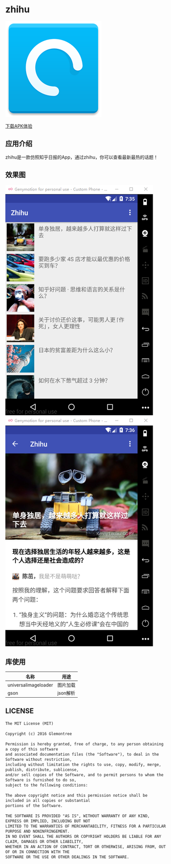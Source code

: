 # zhihu

![](https://github.com/Glemontree/zhihu/blob/master/picture/zhihu.png?raw=true)

[下载APK体验](https://github.com/Glemontree/zhihu/blob/master/apk/app-release.apk)

## 应用介绍

zhihu是一款仿照知乎日报的App，通过zhihu，你可以查看最新最热的话题！

## 效果图

![](https://github.com/Glemontree/zhihu/blob/master/picture/a.png?raw=true)![](https://github.com/Glemontree/zhihu/blob/master/picture/b.png?raw=true)

## 库使用

| 名称                   | 用途     |
| -------------------- | ------ |
| universalimageloader | 图片加载   |
| gson                 | json解析 |

## LICENSE

```
The MIT License (MIT)

Copyright (c) 2016 Glemontree

Permission is hereby granted, free of charge, to any person obtaining a copy of this software 
and associated documentation files (the "Software"), to deal in the Software without restriction, 
including without limitation the rights to use, copy, modify, merge, publish, distribute, sublicense,
and/or sell copies of the Software, and to permit persons to whom the Software is furnished to do so, 
subject to the following conditions:

The above copyright notice and this permission notice shall be included in all copies or substantial 
portions of the Software.

THE SOFTWARE IS PROVIDED "AS IS", WITHOUT WARRANTY OF ANY KIND, EXPRESS OR IMPLIED, INCLUDING BUT NOT 
LIMITED TO THE WARRANTIES OF MERCHANTABILITY, FITNESS FOR A PARTICULAR PURPOSE AND NONINFRINGEMENT. 
IN NO EVENT SHALL THE AUTHORS OR COPYRIGHT HOLDERS BE LIABLE FOR ANY CLAIM, DAMAGES OR OTHER LIABILITY, 
WHETHER IN AN ACTION OF CONTRACT, TORT OR OTHERWISE, ARISING FROM, OUT OF OR IN CONNECTION WITH THE 
SOFTWARE OR THE USE OR OTHER DEALINGS IN THE SOFTWARE.
```
